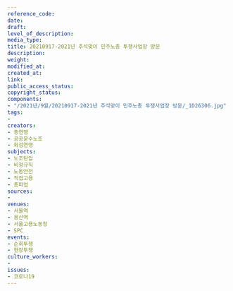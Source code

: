 ```yaml
---
reference_code: 
date: 
draft: 
level_of_description: 
media_type: 
title: 20210917-2021년 추석맞이 민주노총 투쟁사업장 방문
description: 
weight: 
modified_at: 
created_at: 
link: 
public_access_status: 
copyright_status: 
components:
- "/2021년/9월/20210917-2021년 추석맞이 민주노총 투쟁사업장 방문/_1D26306.jpg"
tags:
- 
creators:
- 총연맹
- 공공운수노조
- 화섬연맹
subjects:
- 노조탄압
- 비정규직
- 노동안전
- 직접고용
- 총파업
sources:
- 
venues:
- 서울역
- 용산역
- 서울고용노동청
- SPC
events:
- 순회투쟁
- 현장투쟁
culture_workers:
- 
issues:
- 코로나19
---
```


